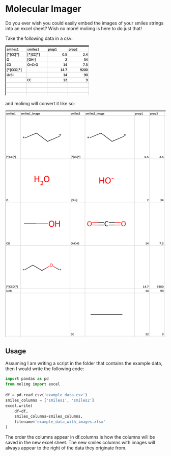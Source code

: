 # Molecular Imager
Do you ever wish you could easily embed the images of your smiles strings into 
an excel sheet? Wish no more! molimg is here to do just that!

Take the following data in a csv:

![image of example data](https://raw.githubusercontent.com/jdkern11/molimg/main/images/example_csv.png)

and molimg will convert it like so:

![image of example data](https://raw.githubusercontent.com/jdkern11/molimg/main/images/example_csv_with_images.png)

## Usage
Assuming I am writing a script in the folder that contains the example data,
then I would write the following code:

```Python
import pandas as pd
from molimg import excel

df = pd.read_csv('example_data.csv')
smiles_columns = ['smiles1', 'smiles2']
excel.write(
    df=df, 
    smiles_columns=smiles_columns, 
    filename='example_data_with_images.xlsx'
)
```

The order the columns appear in df.columns is how the columns will be saved in
the new excel sheet. The new smiles columns with images will always appear to the right
of the data they originate from. 

